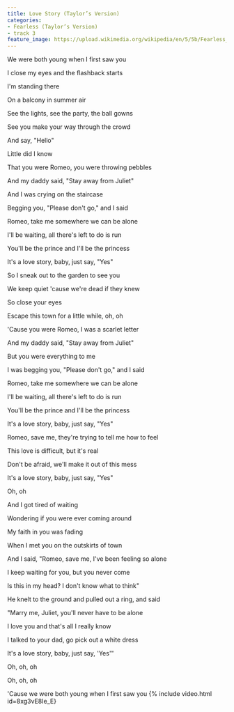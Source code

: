 ```yaml
---
title: Love Story (Taylor’s Version)
categories:
- Fearless (Taylor’s Version)
- track 3
feature_image: https://upload.wikimedia.org/wikipedia/en/5/5b/Fearless_%28Taylor%27s_Version%29_%282021_album_cover%29_by_Taylor_Swift.png
--- 
```

We were both young when I first saw you

I close my eyes and the flashback starts

I'm standing there

On a balcony in summer air

See the lights, see the party, the ball gowns

See you make your way through the crowd

And say, "Hello"

Little did I know

That you were Romeo, you were throwing pebbles

And my daddy said, "Stay away from Juliet"

And I was crying on the staircase

Begging you, "Please don't go," and I said

Romeo, take me somewhere we can be alone

I'll be waiting, all there's left to do is run

You'll be the prince and I'll be the princess

It's a love story, baby, just say, "Yes"

So I sneak out to the garden to see you

We keep quiet 'cause we're dead if they knew

So close your eyes

Escape this town for a little while, oh, oh

'Cause you were Romeo, I was a scarlet letter

And my daddy said, "Stay away from Juliet"

But you were everything to me

I was begging you, "Please don't go," and I said

Romeo, take me somewhere we can be alone

I'll be waiting, all there's left to do is run

You'll be the prince and I'll be the princess

It's a love story, baby, just say, "Yes"

Romeo, save me, they're trying to tell me how to feel

This love is difficult, but it's real

Don't be afraid, we'll make it out of this mess

It's a love story, baby, just say, "Yes"

Oh, oh

And I got tired of waiting

Wondering if you were ever coming around

My faith in you was fading

When I met you on the outskirts of town

And I said, "Romeo, save me, I've been feeling so alone

I keep waiting for you, but you never come

Is this in my head? I don't know what to think"

He knelt to the ground and pulled out a ring, and said

"Marry me, Juliet, you'll never have to be alone

I love you and that's all I really know

I talked to your dad, go pick out a white dress

It's a love story, baby, just say, 'Yes'"

Oh, oh, oh

Oh, oh, oh

'Cause we were both young when I first saw you
{% include video.html id=8xg3vE8Ie_E}